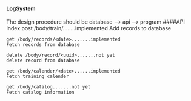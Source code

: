 #### LogSystem  
The design procedure should be database --> api --> program
####API Index
    post /body/train/........implemented
    Add records to database
    
    get /body/records/<date>.......implemented
    Fetch records from database
    
    delete /body/record/<uuid>.......not yet
    delete record from database
    
    get /body/calender/<date>......implemented
    Fetch training calender
    
    get /body/catalog.......not yet
    Fetch catalog information

